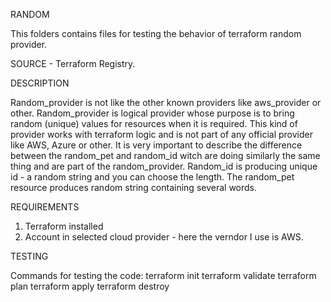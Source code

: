RANDOM

This folders contains files for testing the behavior of terraform random provider. 

SOURCE - Terraform Registry.

DESCRIPTION

Random_provider is not like the other known providers like aws_provider or other. Random_provider is logical provider whose purpose is to bring random (unique) values for resources when it is required. This kind of provider works with terraform logic and is not part of any official provider like AWS, Azure or other. It is very important to describe the difference between the random_pet and random_id witch are doing similarly the same thing and are part of the random_provider. Random_id is producing unique id - a random string and you can choose the length. The random_pet resource produces random string containing several words. 

REQUIREMENTS

1. Terraform installed
2. Account in selected cloud provider - here the verndor I use is AWS.

TESTING

Commands for testing the code:
    terraform init
    terraform validate
    terraform plan
    terraform apply 
    terraform destroy
